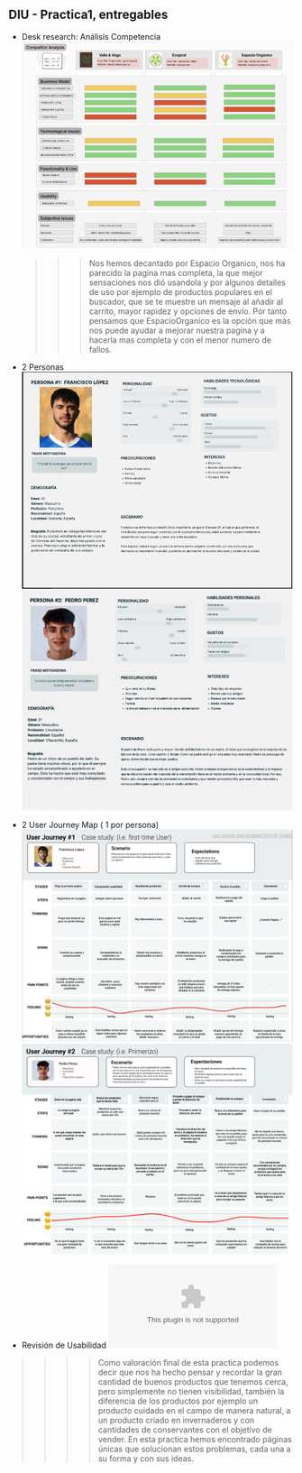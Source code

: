 ## DIU - Practica1, entregables


- Desk research: Análisis Competencia
  ![AC](analisis.png)
  >>> Nos hemos decantado por Espacio Organico, nos ha parecido la pagina mas completa, la que mejor sensaciones nos dió usandola y por algunos detalles de uso por ejemplo de productos populares en el buscador, que se te muestre un mensaje al añadir al carrito, mayor rapidez y opciones de envío.
  >>> Por tanto pensamos que EspacioOrganico es la opción que más nos puede ayudar a mejorar nuestra pagina y a hacerla mas completa y con el menor numero de fallos.
  
- 2 Personas
  ![P1](Persona1.png)
  ![P2](Persona2.png)
  
- 2 User Journey Map  ( 1 por persona)
  ![P1](UserJourney-1.png)
  ![P2](Journey_Map_Persona2.png)
  
- Revisión de Usabilidad
  ![Enlace-A-Usability-Review](Usability-review.xlsx)

>>>> Como valoración final de esta practica podemos decir que nos ha hecho pensar y recordar la gran cantidad de buenos productos que tenemos cerca, pero simplemente no tienen visibilidad, también la diferencia de los productos por ejemplo un producto cuidado en el campo de manera natural, a un producto criado en invernaderos y con cantidades de conservantes con el objetivo de vender.
>>>> En esta practica hemos encontrado páginas únicas que solucionan estos problemas, cada una a su forma y con sus ideas. 

